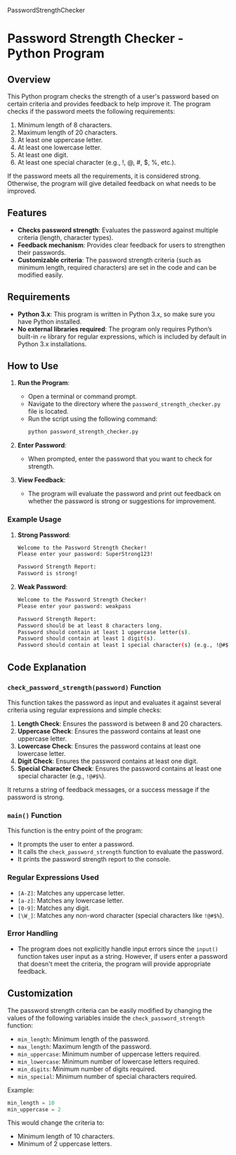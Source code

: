 PasswordStrengthChecker
# Password Strength Checker - Python Program

## Overview

This Python program checks the strength of a user's password based on certain criteria and provides feedback to help improve it. The program checks if the password meets the following requirements:

1. Minimum length of 8 characters.
2. Maximum length of 20 characters.
3. At least one uppercase letter.
4. At least one lowercase letter.
5. At least one digit.
6. At least one special character (e.g., !, @, #, $, %, etc.).

If the password meets all the requirements, it is considered strong. Otherwise, the program will give detailed feedback on what needs to be improved.

## Features

- **Checks password strength**: Evaluates the password against multiple criteria (length, character types).
- **Feedback mechanism**: Provides clear feedback for users to strengthen their passwords.
- **Customizable criteria**: The password strength criteria (such as minimum length, required characters) are set in the code and can be modified easily.

## Requirements

- **Python 3.x**: This program is written in Python 3.x, so make sure you have Python installed.
- **No external libraries required**: The program only requires Python’s built-in `re` library for regular expressions, which is included by default in Python 3.x installations.

## How to Use

1. **Run the Program**:
   - Open a terminal or command prompt.
   - Navigate to the directory where the `password_strength_checker.py` file is located.
   - Run the script using the following command:
     ```bash
     python password_strength_checker.py
     ```
   
2. **Enter Password**:
   - When prompted, enter the password that you want to check for strength.

3. **View Feedback**:
   - The program will evaluate the password and print out feedback on whether the password is strong or suggestions for improvement.

### Example Usage

1. **Strong Password**:
   ```bash
   Welcome to the Password Strength Checker!
   Please enter your password: SuperStrong123!
   
   Password Strength Report:
   Password is strong!
   ```

2. **Weak Password**:
   ```bash
   Welcome to the Password Strength Checker!
   Please enter your password: weakpass
   
   Password Strength Report:
   Password should be at least 8 characters long.
   Password should contain at least 1 uppercase letter(s).
   Password should contain at least 1 digit(s).
   Password should contain at least 1 special character(s) (e.g., !@#$%).
   ```

## Code Explanation

### `check_password_strength(password)` Function

This function takes the password as input and evaluates it against several criteria using regular expressions and simple checks:

1. **Length Check**: Ensures the password is between 8 and 20 characters.
2. **Uppercase Check**: Ensures the password contains at least one uppercase letter.
3. **Lowercase Check**: Ensures the password contains at least one lowercase letter.
4. **Digit Check**: Ensures the password contains at least one digit.
5. **Special Character Check**: Ensures the password contains at least one special character (e.g., `!@#$%`).

It returns a string of feedback messages, or a success message if the password is strong.

### `main()` Function

This function is the entry point of the program:
- It prompts the user to enter a password.
- It calls the `check_password_strength` function to evaluate the password.
- It prints the password strength report to the console.

### Regular Expressions Used

- `[A-Z]`: Matches any uppercase letter.
- `[a-z]`: Matches any lowercase letter.
- `[0-9]`: Matches any digit.
- `[\W_]`: Matches any non-word character (special characters like `!@#$%`).

### Error Handling

- The program does not explicitly handle input errors since the `input()` function takes user input as a string. However, if users enter a password that doesn't meet the criteria, the program will provide appropriate feedback.

## Customization
The password strength criteria can be easily modified by changing the values of the following variables inside the `check_password_strength` function:

- `min_length`: Minimum length of the password.
- `max_length`: Maximum length of the password.
- `min_uppercase`: Minimum number of uppercase letters required.
- `min_lowercase`: Minimum number of lowercase letters required.
- `min_digits`: Minimum number of digits required.
- `min_special`: Minimum number of special characters required.

Example:
```python
min_length = 10
min_uppercase = 2
```

This would change the criteria to:
- Minimum length of 10 characters.
- Minimum of 2 uppercase letters.

